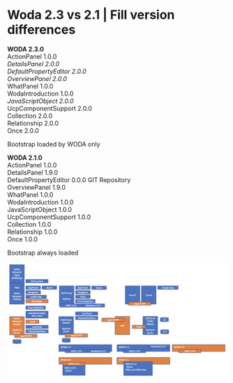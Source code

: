 # Woda 2.3 vs 2.1 | Fill version differences

**WODA 2.3.0**  
ActionPanel 1.0.0  
*DetailsPanel 2.0.0*  
*DefaultPropertyEditor 2.0.0*  
*OverviewPanel 2.0.0*  
WhatPanel 1.0.0  
WodaIntroduction 1.0.0  
*JavaScriptObject 2.0.0*  
UcpComponentSupport 2.0.0  
Collection 2.0.0  
Relationship 2.0.0  
Once 2.0.0  
  
Bootstrap loaded by WODA only

**WODA 2.1.0**  
ActionPanel 1.0.0  
DetailsPanel 1.9.0  
DefaultPropertyEditor 0.0.0 GIT Repository  
OverviewPanel 1.9.0  
WhatPanel 1.0.0  
WodaIntroduction 1.0.0  
JavaScriptObject 1.0.0  
UcpComponentSupport 1.0.0  
Collection 1.0.0  
Relationship 1.0.0  
Once 1.0.0  
  
Bootstrap always loaded

![](./attachments/image-20201105-094628.png)